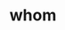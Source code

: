 ---
category: 4-letters
denotation: null
name: whom
reference_link: https://www.etymonline.com/word/whom
root_language: null
root_name: null
title: whom
type: free
word_sums:
- respelling: whom
  sum: 'Whom + '
---